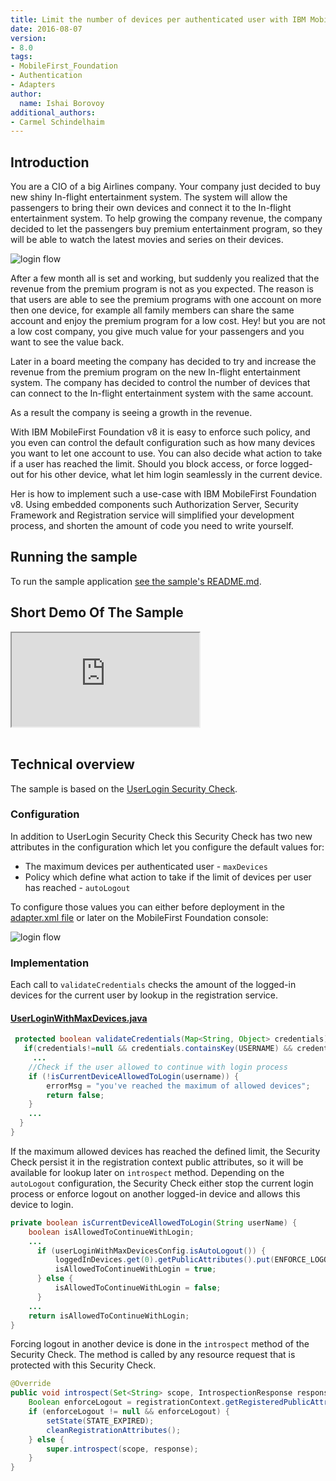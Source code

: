 ```yaml
---
title: Limit the number of devices per authenticated user with IBM MobileFirst Foundation 8.0
date: 2016-08-07
version:
- 8.0
tags:
- MobileFirst_Foundation
- Authentication
- Adapters
author:
  name: Ishai Borovoy
additional_authors:
- Carmel Schindelhaim
---
```

## Introduction
You are a CIO of a big Airlines company.  Your company just decided to buy new shiny In-flight entertainment system.  The system will allow the passengers to bring their own devices and connect it to the In-flight entertainment system.  To help growing the company revenue, the company decided to let the passengers buy premium entertainment program, so they will be able to watch the latest movies and series on their devices.

![login flow]({{site.baseurl}}/assets/blog/2016-08-07-limit-the-number-of-devices-per-authenticated-user/cabin.jpg)

After a few month all is set and working, but suddenly you realized that the revenue from the premium program is not as you expected. The reason is that users are able to see the premium programs with one account on more then one device, for example all family members can share the same account and enjoy the premium program for a low cost.  Hey! but you are not a low cost company, you give much value for your passengers and you want to see the value back.

Later in a board meeting the company has decided to try and increase the revenue from the premium program on the new In-flight entertainment system. The company has decided to control the number of devices that can connect to the In-flight entertainment system with the same account.

As a result the company is seeing a growth in the revenue.

With IBM MobileFirst Foundation v8 it is easy to enforce such policy, and you even can control the default configuration such as how many devices you want to let one account to use. You can also decide what action to take if a user has reached the limit. Should you block access, or force logged-out for his other device, what let him login seamlessly in the current device.

Her is how to implement such a use-case with IBM MobileFirst Foundation v8.
Using embedded components such Authorization Server, Security Framework and Registration service will simplified your development process, and shorten the amount of code you need to write yourself.

## Running the sample
To run the sample application [see the sample's README.md](https://github.com/mfpdev/user-login-with-max-devices-sample).

## Short Demo Of The Sample
<div class="sizer">
  <div class="embed-responsive embed-responsive-16by9">
    <iframe src="https://www.youtube.com/embed/B_Hldzr8KAQ"></iframe>
  </div>
</div>   
<br>

## Technical overview
The sample is based on the [UserLogin Security Check](https://mobilefirstplatform.ibmcloud.com/tutorials/en/foundation/8.0/authentication-and-security/user-authentication/security-check/).

### Configuration
In addition to UserLogin Security Check this Security Check has two new attributes in the configuration which let you configure the default values for:
- The maximum devices per authenticated user - `maxDevices`
- Policy which define what action to take if the limit of devices per user has reached - `autoLogout`

To configure those values you can either before deployment in the [adapter.xml file](https://github.com/mfpdev/user-login-with-max-devices-sample/blob/master/UserLoginWithMaxDevicesSecurityCheck/src/main/adapter-resources/adapter.xml) or later on the MobileFirst Foundation console:

![login flow]({{site.baseurl}}/assets/blog/2016-08-07-limit-the-number-of-devices-per-authenticated-user/console.png)

### Implementation
Each call to `validateCredentials` checks the amount of the logged-in devices for the current user by lookup in the registration service.  

#### [UserLoginWithMaxDevices.java](https://github.com/mfpdev/user-login-with-max-devices-sample/blob/master/UserLoginWithMaxDevicesSecurityCheck/src/main/java/com/github/mfpdev/sample/UserLoginWithMaxDevices.java)
``` java
 protected boolean validateCredentials(Map<String, Object> credentials) {
   if(credentials!=null && credentials.containsKey(USERNAME) && credentials.containsKey(PASSWORD)){
     ...
    //Check if the user allowed to continue with login process
    if (!isCurrentDeviceAllowedToLogin(username)) {
        errorMsg = "you've reached the maximum of allowed devices";
        return false;
    }
    ...
  }
}
```

If the maximum allowed devices has reached the defined limit, the Security Check persist it in the registration context public attributes, so it will be available for lookup later on `introspect` method. Depending on the `autoLogout` configuration, the Security Check either stop the current login process or enforce logout on another logged-in device and allows this device to login.

``` java
private boolean isCurrentDeviceAllowedToLogin(String userName) {
    boolean isAllowedToContinueWithLogin;
    ...
      if (userLoginWithMaxDevicesConfig.isAutoLogout()) {
          loggedInDevices.get(0).getPublicAttributes().put(ENFORCE_LOGOUT_ATTRIBUTE, true);
          isAllowedToContinueWithLogin = true;
      } else {
          isAllowedToContinueWithLogin = false;
      }
    ...
    return isAllowedToContinueWithLogin;
}
```

Forcing logout in another device is done in the `introspect` method of the Security Check.  The method is called by any resource request that is protected with this Security Check.

```java
@Override
public void introspect(Set<String> scope, IntrospectionResponse response) {
    Boolean enforceLogout = registrationContext.getRegisteredPublicAttributes().get(ENFORCE_LOGOUT_ATTRIBUTE);
    if (enforceLogout != null && enforceLogout) {
        setState(STATE_EXPIRED);
        cleanRegistrationAttributes();
    } else {
        super.introspect(scope, response);
    }
}
```
